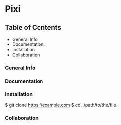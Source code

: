 # Pixi


## Table of Contents
- General Info
- Documentation.
- Installation
- Collaboration

### General Info

### Documentation

### Installation
$ git clone https://example.com
$ cd ../path/to/the/file

### Collaboration
